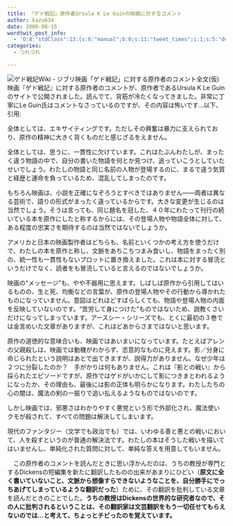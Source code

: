 ```yaml
---
title: 『ゲド戦記』原作者Ursula K Le Guinの映画に対するコメント
author: kazu634
date: 2006-08-15
wordtwit_post_info:
  - 'O:8:"stdClass":13:{s:6:"manual";b:0;s:11:"tweet_times";i:1;s:5:"delay";i:0;s:7:"enabled";i:1;s:10:"separation";s:2:"60";s:7:"version";s:3:"3.7";s:14:"tweet_template";b:0;s:6:"status";i:2;s:6:"result";a:0:{}s:13:"tweet_counter";i:2;s:13:"tweet_log_ids";a:1:{i:0;i:2487;}s:9:"hash_tags";a:0:{}s:8:"accounts";a:1:{i:0;s:7:"kazu634";}}'
categories:
  - つれづれ

---
```

<div class="section">
<p>
<a href="http://hiki.cre.jp/Earthsea/?GedoSenkiAuthorResponse" onclick="__gaTracker('send', 'event', 'outbound-article', 'http://hiki.cre.jp/Earthsea/?GedoSenkiAuthorResponse', '');" target="_blank"><img alt="ゲド戦記Wiki - ジブリ映画「ゲド戦記」に対する原作者のコメント全文(仮)" align="left" src="http://img.simpleapi.net/small/http://hiki.cre.jp/Earthsea/?GedoSenkiAuthorResponse" border="0" /></a>
</p></p> 
  
<p>
    　映画『ゲド戦記』に対する原作者のコメントが、原作者であるUrsula K Le Guinのサイトで公開されました。読んでて、背筋が冷たくなってきました。非常に丁寧にLe Guin氏はコメントなさっているのですが、その内容は怖いです…以下、引用:
</p>
  
<p>
<blockquote>
</blockquote>
</p>
  
<p>
    全体としては、エキサイティングです。ただしその興奮は暴力に支えられており、原作の精神に大きく背くものだと感じざるをえません。
</p></p> 
  
<p>
    全体としては、思うに、一貫性に欠けています。これはたぶんわたしが、まったく違う物語の中で、自分の書いた物語を何とか見つけ、追っていこうとしていたせいでしょう。わたしの物語と同じ名前の人物が登場するのに、まるで違う気質と経歴と運命を負っているため、混乱してしまったのです。
</p></p> 
  
<p>
    もちろん映画は、小説を正確になぞろうとすべきではありません――両者は異なる芸術で、語りの形式がまったく違っているからです。大きな変更が生じるのは当然でしょう。そうは言っても、同じ題名を冠した、４０年にわたって刊行の続いている本を原作にしたと称するからには、その登場人物や物語全体に対して、ある程度の忠実さを期待するのは当然ではないでしょうか。
</p></p> 
  
<p>
    アメリカと日本の映画製作者はどちらも、名前といくつかの考え方を使うだけで、わたしの本を原作と称し、文脈をあちこちつまみ食いし、物語をまったく別の、統一性も一貫性もないプロットに置き換えました。これは本に対する冒涜というだけでなく、読者をも冒涜していると言えるのではないでしょうか。
</p></p> 
  
<p>
    映画の“メッセージ”も、やや不器用に思えます。しばしば原作から引用してはいるものの、生と死、均衡などの言葉が、原作の登場人物やその行動から導かれたものになっていません。意図はどれほどすばらしくても、物語や登場人物の内面を反映していないのです。“苦労して身につけた”ものではないため、説教くさいだけになってしまっています。アースシー・シリーズでも、とくに最初の３巻では金言めいた文章がありますが、これほどあからさまではないと思います。
</p></p> 
  
<p>
    原作の道徳的な意味合いも、映画ではあいまいになっています。たとえばアレンの父親殺しは、映画では動機がわからず、恣意的なものに見えます。影／分身に命じられたという説明はあとで出てきますが、説得力がありません。なぜ少年は２つに分裂したのか？　手がかりは何もありません。これは『影との戦い』から採られたエピソードですが、原作ではゲドがいかにして影につきまとわれるようになったか、その理由も、最後には影の正体も明らかになります。わたしたちの心の闇は、魔法の剣の一振りで追い払えるようなものではないのです。
</p></p> 
  
<p>
    しかし映画では、邪悪さはわかりやすく悪党という形で外部化され、魔法使いクモが殺されて、すべての問題は解決してしまいます。
</p></p> 
  
<p>
    現代のファンタジー（文学でも政治でも）では、いわゆる善と悪との戦いにおいて、人を殺すというのが普通の解決法です。わたしの本はそうした戦いを描いてはいませんし、単純化された質問に対して、単純な答えを用意してもいません。
</p></p> 
  
<p>
    　この原作者のコメントを読んだときに思い浮かんだのは、うちの教授が専門とするDickensの短編集を新たに翻訳したものの出来があまりにひどい（<b>原文に全く書いていないこと、文脈から想像すらできないようなことを、自分勝手にでっちあげてしまっているような翻訳だった</b>）ために、その翻訳を批判している文章を読んだときのことでした。<b>うちの教授はDickensの世界的な研究者なので、その人に批判されるということは、その翻訳家は文芸翻訳をもう一切任せてもらえないのでは…と考えて、ちょっとチビったのを覚えています。</b>
</p>
</div>

